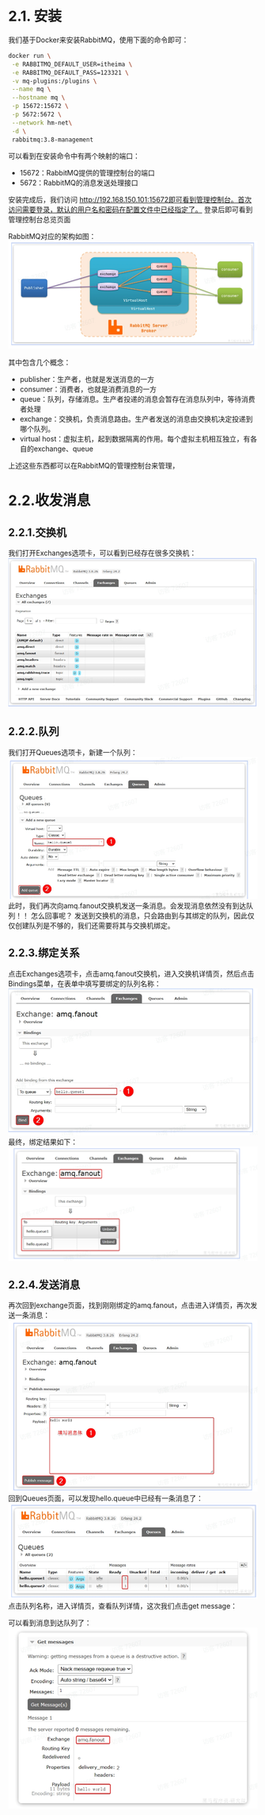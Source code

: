 # 2.1. 安装

我们基于Docker来安装RabbitMQ，使用下面的命令即可：

```bash
docker run \
 -e RABBITMQ_DEFAULT_USER=itheima \
 -e RABBITMQ_DEFAULT_PASS=123321 \
 -v mq-plugins:/plugins \
 --name mq \
 --hostname mq \
 -p 15672:15672 \
 -p 5672:5672 \
 --network hm-net\
 -d \
 rabbitmq:3.8-management
```
可以看到在安装命令中有两个映射的端口：
- 15672：RabbitMQ提供的管理控制台的端口
- 5672：RabbitMQ的消息发送处理接口

安装完成后，我们访问 http://192.168.150.101:15672即可看到管理控制台。首次访问需要登录，默认的用户名和密码在配置文件中已经指定了。
登录后即可看到管理控制台总览页面

RabbitMQ对应的架构如图：
<img src="imgs\1.png" alt="1.png">

其中包含几个概念：
- publisher：生产者，也就是发送消息的一方
- consumer：消费者，也就是消费消息的一方
- queue：队列，存储消息。生产者投递的消息会暂存在消息队列中，等待消费者处理
- exchange：交换机，负责消息路由。生产者发送的消息由交换机决定投递到哪个队列。
- virtual host：虚拟主机，起到数据隔离的作用。每个虚拟主机相互独立，有各自的exchange、queue

上述这些东西都可以在RabbitMQ的管理控制台来管理，
# 2.2.收发消息
## 2.2.1.交换机
我们打开Exchanges选项卡，可以看到已经存在很多交换机：
<img src="imgs\2.png" alt="2.png">

## 2.2.2.队列
我们打开Queues选项卡，新建一个队列：
<img src="imgs\4.png" alt="4.png">
此时，我们再次向amq.fanout交换机发送一条消息。会发现消息依然没有到达队列！！
怎么回事呢？
发送到交换机的消息，只会路由到与其绑定的队列，因此仅仅创建队列是不够的，我们还需要将其与交换机绑定。

## 2.2.3.绑定关系
点击Exchanges选项卡，点击amq.fanout交换机，进入交换机详情页，然后点击Bindings菜单，在表单中填写要绑定的队列名称：
<img src="imgs\5.png" alt="5.png">
最终，绑定结果如下：
<img src="imgs\6.png" alt="6.png">
## 2.2.4.发送消息
再次回到exchange页面，找到刚刚绑定的amq.fanout，点击进入详情页，再次发送一条消息：
<img src="imgs\7.png" alt="7.png">
回到Queues页面，可以发现hello.queue中已经有一条消息了：
<img src="imgs\8.png" alt="8.png">
点击队列名称，进入详情页，查看队列详情，这次我们点击get message：

可以看到消息到达队列了：
<img src="imgs\9.png" alt="9.png">
